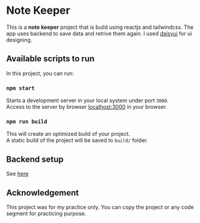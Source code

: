 Note Keeper
===========

This is a **note keeper** project that is build using reactjs and tailwindcss. The app uses backend to save data and retrive them again. I used [daisyui](https://daisyui) for ui designing.

## Available scripts to run

In this project, you can run:

### `npm start`

Starts a development server in your local system under port `3000`.\
Access to the server by browser [localhost:3000](http://localhost:3000) in your browser.

### `npm run build`

This will create an optimized build of your project.\
A static build of the project will be saved to `build/` folder.

## Backend setup

See [here](https://github.com/mhs003/note-keeper/blob/main/Server/README.md)

## Acknowledgement

This project was for my practice only. You can copy the project or any code segment for practicing purpose.
